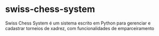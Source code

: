 # swiss-chess-system
Swiss Chess System é um sistema escrito em Python para gerenciar e cadastrar torneios de xadrez, com funcionalidades de emparceiramento
